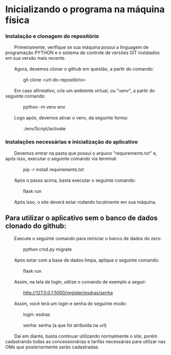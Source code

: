 # Inicializando o programa na máquina física


### Instalação e clonagem do repositório
  &emsp;&emsp;Primeiramente, verifique se sua máquina possui a linguagem de programação PYTHON e o sistema de controle de versões GIT instalados em sua versão mais recente.
  <br></br>
  &emsp;&emsp;Agora, devemos clonar o github em questão, a partir do comando:
        <br></br>
        &emsp;&emsp;&emsp;&emsp;git clone <url-do-repositório>
  <br></br>
  &emsp;&emsp;Em caso afirmativo, crie um ambiente virtual, ou "venv", a partir do seguinte comando:
        <br></br>
        &emsp;&emsp;&emsp;&emsp;python -m venv env
  <br></br>
  &emsp;&emsp;Logo após, devemos ativar o venv, da seguinte forma:
        <br></br>
        &emsp;&emsp;&emsp;&emsp;./env/Script/activate

### Instalações necessárias e inicialização do aplicativo
  &emsp;&emsp;Devemos entrar na pasta que possui o arquivo "requirements.txt" e, após isso, executar o seguinte comando via terminal:
        <br></br>
        &emsp;&emsp;&emsp;&emsp;pip -r install requirements.txt
  <br></br>
  &emsp;&emsp;Após o passo acima, basta executar o seguinte comando:
        <br></br>
        &emsp;&emsp;&emsp;&emsp;flask run
  <br></br>
  &emsp;&emsp;Após isso, o site deverá estar rodando localmente em sua máquina.

## Para utilizar o aplicativo sem o banco de dados clonado do github:
  &emsp;&emsp;Execute o seguinte comando para reiniciar o banco de dados do zero:
        <br></br>
        &emsp;&emsp;&emsp;&emsp;python cmd.py migrate
  <br></br>
  &emsp;&emsp;Após estar com a base de dados limpa, aplique o seguinte comando:
        <br></br>
        &emsp;&emsp;&emsp;&emsp;flask run
  <br></br>
  &emsp;&emsp;Assim, na tela de login, utilize o comando de exemplo a seguir:
        <br></br>
        &emsp;&emsp;&emsp;&emsp;http://127.0.0.1:5000/register/esdras/senha
  <br></br>
  &emsp;&emsp;Assim, você terá um login e senha do seguinte modo:
        <br></br>
        &emsp;&emsp;&emsp;&emsp;login: esdras
        <br></br>
        &emsp;&emsp;&emsp;&emsp;senha: senha (a que foi atribuída na url)
  <br></br>
  &emsp;&emsp;Daí em diante, basta continuar utilizando normalmente o site, porém cadastrando todas as concessionárias e tarifas necessárias para utilizar nas OMs que posteriormente serão cadastradas.
  
        
